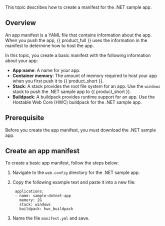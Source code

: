 This topic describes how to create a manifest for the .NET sample app.

## Overview

An app manifest is a YAML file that contains information about the app.
When you push the app, {{ product_full }} uses the information in the manifest
to determine how to host the app.

In this topic, you create a basic manifest with the following information
about your app:

* **App name**: A name for your app.
* **Container memory**: The amount of memory required to host your app when you
first push it to {{ product_short }}.
* **Stack**: A stack provides the root file system for an app. Use the `windows`
stack to push the .NET sample app to {{ product_short }}.
* **Buildpack**: A buildpack provides runtime support for an app. Use the
Hostable Web Core (HWC) buildpack for the .NET sample app.

## Prerequisite

Before you create the app manifest, you must download the .NET sample app.

## Create an app manifest

To create a basic app manifest, follow the steps below:

1. Navigate to the `web.config` directory for the .NET sample app.

1. Copy the following example text and paste it into a new file:

        applications:
        - name: sample-dotnet-app
          memory: 2G
          stack: windows
          buildpack: hwc_buildpack

1. Name the file `manifest.yml` and save.
